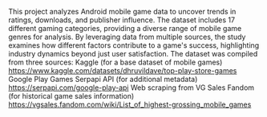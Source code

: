 This project analyzes Android mobile game data to uncover trends in ratings, downloads, and publisher influence. The dataset includes 17 different gaming categories, providing a diverse range of mobile game genres for analysis. By leveraging data from multiple sources, the study examines how different factors contribute to a game's success, highlighting industry dynamics beyond just user satisfaction.
The dataset was compiled from three sources:
Kaggle (for a base dataset of mobile games)	https://www.kaggle.com/datasets/dhruvildave/top-play-store-games
Google Play Games Serpapi API (for additional metadata) https://serpapi.com/google-play-api
Web scraping from VG Sales Fandom (for historical game sales information) https://vgsales.fandom.com/wiki/List_of_highest-grossing_mobile_games
